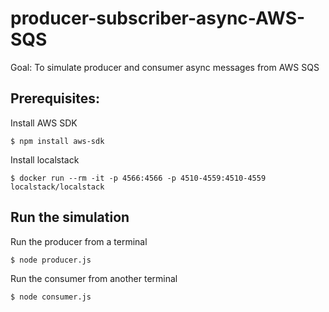 # producer-subscriber-async-AWS-SQS

Goal: To simulate producer and consumer async messages from AWS SQS

## Prerequisites:

Install AWS SDK

```
$ npm install aws-sdk
```

Install localstack

```
$ docker run --rm -it -p 4566:4566 -p 4510-4559:4510-4559 localstack/localstack
```

## Run the simulation

Run the producer from a terminal

```
$ node producer.js
```

Run the consumer from another terminal

```
$ node consumer.js
```

